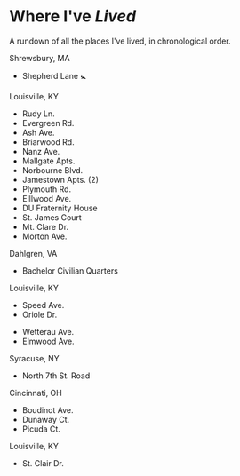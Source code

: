 # Where I've *Lived*

A rundown of all the places I've lived, in chronological order.

Shrewsbury, MA
* Shepherd Lane :baby_symbol:

Louisville, KY
* Rudy Ln.
* Evergreen Rd.
* Ash Ave.
* Briarwood Rd.
* Nanz Ave.
* Mallgate Apts.
* Norbourne Blvd.
* Jamestown Apts. (2)
* Plymouth Rd.
* Elllwood Ave.
* DU Fraternity House
* St. James Court
* Mt. Clare Dr.
* Morton Ave.

Dahlgren, VA
* Bachelor Civilian Quarters

Louisville, KY
- Speed Ave.
- Oriole Dr.
* Wetterau Ave.
* Elmwood Ave.

Syracuse, NY
* North 7th St. Road

Cincinnati, OH
* Boudinot Ave.
* Dunaway Ct.
* Picuda Ct.

Louisville, KY
* St. Clair Dr.

